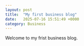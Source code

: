 ```yaml
---
layout: post
title:  "My first business blog"
date:   2025-07-16 15:51:49 +0000
category: Business
---
```

Welcome to my frist business blog.
